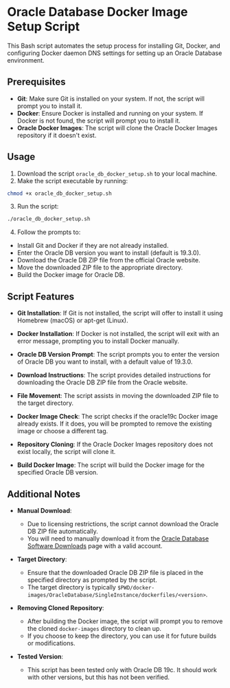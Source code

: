 # Oracle Database Docker Image Setup Script

This Bash script automates the setup process for installing Git, Docker, and configuring Docker daemon DNS settings for setting up an Oracle Database environment.

## Prerequisites

- **Git**: Make sure Git is installed on your system. If not, the script will prompt you to install it.
- **Docker**: Ensure Docker is installed and running on your system. If Docker is not found, the script will prompt you to install it.
- **Oracle Docker Images**: The script will clone the Oracle Docker Images repository if it doesn't exist.

## Usage

1. Download the script `oracle_db_docker_setup.sh` to your local machine.
2. Make the script executable by running:

```bash
chmod +x oracle_db_docker_setup.sh
```

3. Run the script:
```bash
./oracle_db_docker_setup.sh
```

4. Follow the prompts to:

- Install Git and Docker if they are not already installed.
- Enter the Oracle DB version you want to install (default is 19.3.0).
- Download the Oracle DB ZIP file from the official Oracle website.
- Move the downloaded ZIP file to the appropriate directory.
- Build the Docker image for Oracle DB.

## Script Features
- **Git Installation**: If Git is not installed, the script will offer to install it using Homebrew (macOS) or apt-get (Linux).

- **Docker Installation**: If Docker is not installed, the script will exit with an error message, prompting you to install Docker manually.

- **Oracle DB Version Prompt**: The script prompts you to enter the version of Oracle DB you want to install, with a default value of 19.3.0.

- **Download Instructions**: The script provides detailed instructions for downloading the Oracle DB ZIP file from the Oracle website.

- **File Movement**: The script assists in moving the downloaded ZIP file to the target directory.

- **Docker Image Check**: The script checks if the oracle19c Docker image already exists. If it does, you will be prompted to remove the existing image or choose a different tag.

- **Repository Cloning**: If the Oracle Docker Images repository does not exist locally, the script will clone it.

- **Build Docker Image**: The script will build the Docker image for the specified Oracle DB version.


## Additional Notes

- **Manual Download**:
  - Due to licensing restrictions, the script cannot download the Oracle DB ZIP file automatically.
  - You will need to manually download it from the [Oracle Database Software Downloads](https://www.oracle.com/database/technologies/oracle-database-software-downloads.html) page with a valid account.

- **Target Directory**:
  - Ensure that the downloaded Oracle DB ZIP file is placed in the specified directory as prompted by the script.
  - The target directory is typically `$PWD/docker-images/OracleDatabase/SingleInstance/dockerfiles/<version>`.

- **Removing Cloned Repository**:
  - After building the Docker image, the script will prompt you to remove the cloned `docker-images` directory to clean up.
  - If you choose to keep the directory, you can use it for future builds or modifications.

- **Tested Version**:
  - This script has been tested only with Oracle DB 19c. It should work with other versions, but this has not been verified.